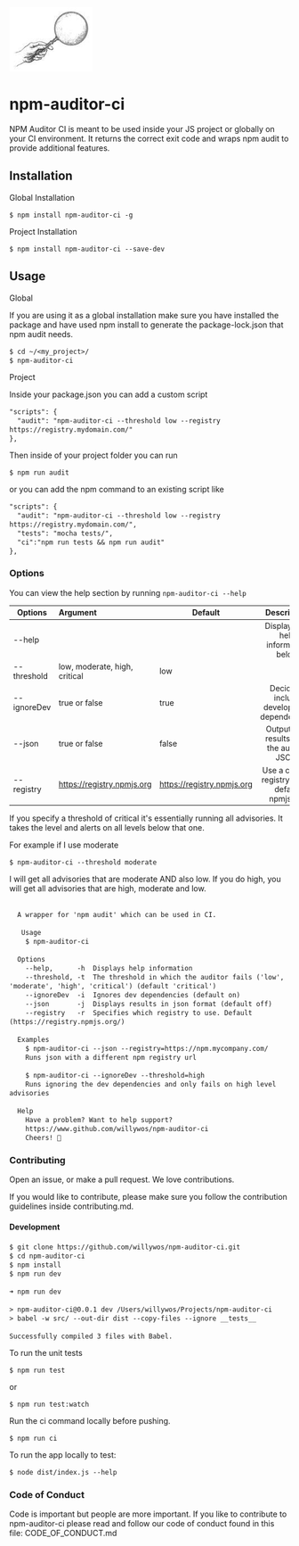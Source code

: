 

![Screenshot](npm-auditor-logo.jpg)

# npm-auditor-ci

NPM Auditor CI is meant to be used inside your JS project or
globally on your CI environment. It returns the correct exit code and wraps npm audit to provide additional features.


## Installation

Global Installation
```
$ npm install npm-auditor-ci -g
```

Project Installation
```
$ npm install npm-auditor-ci --save-dev
```

## Usage

Global

If you are using it as a global installation make
sure you have installed the package and have used
npm install to generate the package-lock.json that
npm audit needs.

```
$ cd ~/<my_project>/
$ npm-auditor-ci
```

Project

Inside your package.json you can add a custom script

```
"scripts": {
  "audit": "npm-auditor-ci --threshold low --registry https://registry.mydomain.com/"
},
```

Then inside of your project folder you can run

```
$ npm run audit
```

or you can add the npm command to an existing script like

```
"scripts": {
  "audit": "npm-auditor-ci --threshold low --registry https://registry.mydomain.com/",
  "tests": "mocha tests/",
  "ci":"npm run tests && npm run audit"
},
```

### Options

You can view the help section by running ```npm-auditor-ci --help```

| Options       | Argument                       |Default                     | Description                         |
| ------------- |:------------------------------|-----------------------------|:------------------------------------:|
| --help        |                               |                             | Displays the help information below |
| --threshold   | low, moderate, high, critical | low                         | |
| --ignoreDev   | true or false                 | true                        | Decide to include development dependencies.    |
| --json        | true or false                 | false                       | Outputs the results from the audit in JSON.    |
| --registry    | https://registry.npmjs.org    | https://registry.npmjs.org  | Use a custom registry or the default npmjs.org |

If you specify a threshold of critical it's essentially running all advisories. It takes the level and alerts on all levels below that one.

For example if I use moderate

```
$ npm-auditor-ci --threshold moderate
```

I will get all advisories that are moderate AND also low. If you do high, you will get all advisories that are high, moderate and low.


```

  A wrapper for 'npm audit' which can be used in CI.

   Usage
    $ npm-auditor-ci

  Options
    --help,      -h  Displays help information
    --threshold, -t  The threshold in which the auditor fails ('low', 'moderate', 'high', 'critical') (default 'critical')
    --ignoreDev  -i  Ignores dev dependencies (default on)
    --json       -j  Displays results in json format (default off)
    --registry   -r  Specifies which registry to use. Default (https://registry.npmjs.org/)

  Examples
    $ npm-auditor-ci --json --registry=https://npm.mycompany.com/
    Runs json with a different npm registry url

    $ npm-auditor-ci --ignoreDev --threshold=high
    Runs ignoring the dev dependencies and only fails on high level advisories

  Help
    Have a problem? Want to help support?
    https://www.github.com/willywos/npm-auditor-ci
    Cheers! 🍻
```



### Contributing

Open an issue, or make a pull request. We love contributions.

If you would like to contribute, please make sure you
follow the contribution guidelines inside contributing.md.

#### Development

```
$ git clone https://github.com/willywos/npm-auditor-ci.git
$ cd npm-auditor-ci
$ npm install
$ npm run dev

➜ npm run dev

> npm-auditor-ci@0.0.1 dev /Users/willywos/Projects/npm-auditor-ci
> babel -w src/ --out-dir dist --copy-files --ignore __tests__

Successfully compiled 3 files with Babel.
```

To run the unit tests
```
$ npm run test
```
or
```
$ npm run test:watch
```

Run the ci command locally before pushing.

```
$ npm run ci
```

To run the app locally to test:
```
$ node dist/index.js --help
```

### Code of Conduct

Code is important but people are more important. If you like to contribute to npm-auditor-ci please read and follow our code of conduct found in this file: CODE_OF_CONDUCT.md
